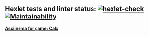 ##  Hexlet tests and linter status: [![hexlet-check](https://github.com/WeldersMen/java-project-61/actions/workflows/hexlet-check.yml/badge.svg)](https://github.com/WeldersMen/java-project-61/actions/workflows/hexlet-check.yml) [![Maintainability](https://api.codeclimate.com/v1/badges/206fd66ff3bbf26c3ca3/maintainability)](https://codeclimate.com/github/WeldersMen/java-project-61/maintainability)
[**Asciinema for game: Calc**](https://asciinema.org/a/yRIJiw2YlNsLvuQeHmDbmhbK8)

